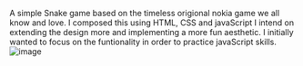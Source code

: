 A simple Snake game based on the timeless origional nokia game we all know and love.
I composed this using HTML, CSS and javaScript
I intend on extending the design more and implementing a more fun aesthetic. I initially wanted to focus on the funtionality in order to practice javaScript skills.
![image](https://github.com/mlync87/snake-game/assets/112760708/40fbaee6-188f-4174-9b6d-e37f302d3ea6)
